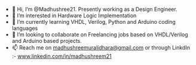 - 👋 Hi, I’m @Madhushree21.
     Presently working as a Design Engineer.
- 👀 I’m interested in Hardware Logic Implementation
- 🌱 I’m currently learning VHDL, Verilog, Python and Arduino coding languages
- 💞️ I’m looking to collaborate on Freelancing jobs based on VHDL/Verilog and Arduino based projects.
- 📫 Reach me on madhushreemuralidhara@gmail.com or through LinkdIn :- www.linkedin.com/in/madhushreem21


<!---
Madhushree21/Madhushree21 is a ✨ special ✨ repository because its `README.md` (this file) appears on your GitHub profile.
You can click the Preview link to take a look at your changes.
--->
